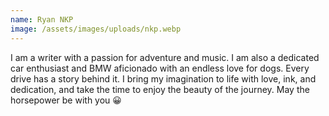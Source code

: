 ```yaml
---
name: Ryan NKP
image: /assets/images/uploads/nkp.webp
---
```

I am a writer with a passion for adventure and music. I am also a dedicated car enthusiast and BMW aficionado with an endless love for dogs. Every drive has a story behind it. I bring my imagination to life with love, ink, and dedication, and take the time to enjoy the beauty of the journey. May the horsepower be with you 😀
